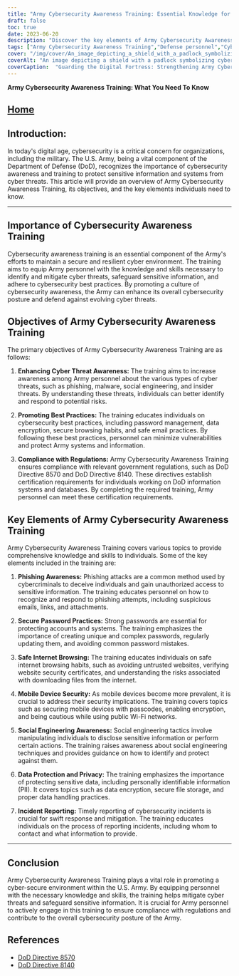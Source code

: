 ```yaml
---
title: "Army Cybersecurity Awareness Training: Essential Knowledge for Defense Personnel"
draft: false
toc: true
date: 2023-06-20
description: "Discover the key elements of Army Cybersecurity Awareness Training, compliance with regulations, and best practices for defense personnel to combat cyber threats effectively."
tags: ["Army Cybersecurity Awareness Training","Defense personnel","Cyber threats","Cybersecurity best practices","Compliance","Phishing awareness","Secure password practices","Safe internet browsing","Mobile device security","Social engineering awareness","Data protection","Incident reporting","Cybersecurity regulations","DoD Directive 8570","DoD Directive 8140","Phishing attacks","Secure browsing habits","Mobile device encryption","Social engineering techniques","Data privacy","Incident response","Cyber-secure environment","Sensitive information protection","Cybersecurity skills","Army systems","Cyber threat mitigation","Cybersecurity education","Information security awareness","Defense cybersecurity posture"]
cover: "/img/cover/An_image_depicting_a_shield_with_a_padlock_symbolizing_cybe.png"
coverAlt: "An image depicting a shield with a padlock symbolizing cybersecurity defense and protection against cyber threats."
coverCaption:  "Guarding the Digital Fortress: Strengthening Army Cybersecurity Defenses"
---
```


**Army Cybersecurity Awareness Training: What You Need To Know**

## [Home](/cyber-security-career-playbook-start/)

## Introduction:

In today's digital age, cybersecurity is a critical concern for organizations, including the military. The U.S. Army, being a vital component of the Department of Defense (DoD), recognizes the importance of cybersecurity awareness and training to protect sensitive information and systems from cyber threats. This article will provide an overview of Army Cybersecurity Awareness Training, its objectives, and the key elements individuals need to know.

______

## Importance of Cybersecurity Awareness Training

Cybersecurity awareness training is an essential component of the Army's efforts to maintain a secure and resilient cyber environment. The training aims to equip Army personnel with the knowledge and skills necessary to identify and mitigate cyber threats, safeguard sensitive information, and adhere to cybersecurity best practices. By promoting a culture of cybersecurity awareness, the Army can enhance its overall cybersecurity posture and defend against evolving cyber threats.

## Objectives of Army Cybersecurity Awareness Training

The primary objectives of Army Cybersecurity Awareness Training are as follows:

1. **Enhancing Cyber Threat Awareness:** The training aims to increase awareness among Army personnel about the various types of cyber threats, such as phishing, malware, social engineering, and insider threats. By understanding these threats, individuals can better identify and respond to potential risks.

2. **Promoting Best Practices:** The training educates individuals on cybersecurity best practices, including password management, data encryption, secure browsing habits, and safe email practices. By following these best practices, personnel can minimize vulnerabilities and protect Army systems and information.

3. **Compliance with Regulations:** Army Cybersecurity Awareness Training ensures compliance with relevant government regulations, such as DoD Directive 8570 and DoD Directive 8140. These directives establish certification requirements for individuals working on DoD information systems and databases. By completing the required training, Army personnel can meet these certification requirements.

## Key Elements of Army Cybersecurity Awareness Training

Army Cybersecurity Awareness Training covers various topics to provide comprehensive knowledge and skills to individuals. Some of the key elements included in the training are:

1. **Phishing Awareness:** Phishing attacks are a common method used by cybercriminals to deceive individuals and gain unauthorized access to sensitive information. The training educates personnel on how to recognize and respond to phishing attempts, including suspicious emails, links, and attachments.

2. **Secure Password Practices:** Strong passwords are essential for protecting accounts and systems. The training emphasizes the importance of creating unique and complex passwords, regularly updating them, and avoiding common password mistakes.

3. **Safe Internet Browsing:** The training educates individuals on safe internet browsing habits, such as avoiding untrusted websites, verifying website security certificates, and understanding the risks associated with downloading files from the internet.

4. **Mobile Device Security:** As mobile devices become more prevalent, it is crucial to address their security implications. The training covers topics such as securing mobile devices with passcodes, enabling encryption, and being cautious while using public Wi-Fi networks.

5. **Social Engineering Awareness:** Social engineering tactics involve manipulating individuals to disclose sensitive information or perform certain actions. The training raises awareness about social engineering techniques and provides guidance on how to identify and protect against them.

6. **Data Protection and Privacy:** The training emphasizes the importance of protecting sensitive data, including personally identifiable information (PII). It covers topics such as data encryption, secure file storage, and proper data handling practices.

7. **Incident Reporting:** Timely reporting of cybersecurity incidents is crucial for swift response and mitigation. The training educates individuals on the process of reporting incidents, including whom to contact and what information to provide.

______

## Conclusion

Army Cybersecurity Awareness Training plays a vital role in promoting a cyber-secure environment within the U.S. Army. By equipping personnel with the necessary knowledge and skills, the training helps mitigate cyber threats and safeguard sensitive information. It is crucial for Army personnel to actively engage in this training to ensure compliance with regulations and contribute to the overall cybersecurity posture of the Army.

## References

- [DoD Directive 8570](https://www.esd.whs.mil/Portals/54/Documents/DD/issuances/dodd/857001_2015.pdf)
- [DoD Directive 8140](https://www.esd.whs.mil/Portals/54/Documents/DD/issuances/dodd/814001_2015.pdf)